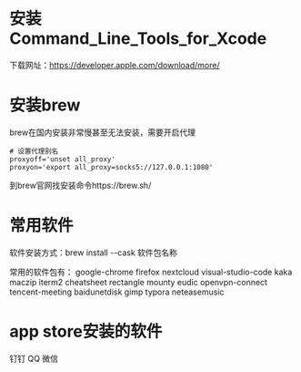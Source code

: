 # 安装Command_Line_Tools_for_Xcode

下载网址：https://developer.apple.com/download/more/

# 安装brew

brew在国内安装非常慢甚至无法安装，需要开启代理

```shell
# 设置代理别名
proxyoff='unset all_proxy'
proxyon='export all_proxy=socks5://127.0.0.1:1080'
```

到brew官网找安装命令https://brew.sh/

# 常用软件

软件安装方式：brew install --cask 软件包名称

常用的软件包有：
google-chrome firefox nextcloud visual-studio-code kaka maczip iterm2 cheatsheet rectangle mounty eudic openvpn-connect tencent-meeting baidunetdisk gimp typora neteasemusic

# app store安装的软件

钉钉 QQ 微信
